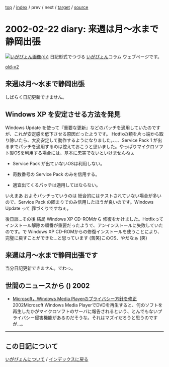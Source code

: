 [top](https://igapyon.github.io/diary/) 
 / [index](https://igapyon.github.io/diary/2002/index.html) 
 / prev 
 / next 
 / [target](https://igapyon.github.io/diary/2002/ig020222.html) 
 / [source](https://github.com/igapyon/diary/blob/gh-pages/2002/ig020222.html.src.md) 

2002-02-22 diary: 来週は月～水まで静岡出張
=====================================================================================================
[![いがぴょん画像(小)](https://igapyon.github.io/diary/images/iga200306s.jpg "いがぴょん")](https://igapyon.github.io/diary/memo/memoigapyon.html) 日記形式でつづる [いがぴょん](https://igapyon.github.io/diary/memo/memoigapyon.html)コラム ウェブページです。

[old-v2](ig020222-orig.html)

## 来週は月～水まで静岡出張

しばらく日記更新できません。


## Windows XP を安定させる方法を発見

Windows Update を使って『重要な更新』などのパッチを適用していたのですが、これが安定感を低下させる原因だったようです。
Hotfixの類を片っ端から取り除いたら、大変安定して動作するようになりました。、、、Service Pack 1 が出るまでパッチを適用するのは控えておこうと思いました。やっぱりマイクロソフト製OSを利用する場合には、基本に忠実でないといけませんねぇ

* Service Pack が出ていないOSは利用しない。
  
* 奇数番号の Service Pack のみを信用する。
  
* 適宜出てくるパッチは適用してはならない。

いえまあ およそパッチっていうのは 総合的にはテストされていない場合が多いので、Service
Pack の固まりでのみ信用したほうが良いのです。Windows Update って 罪づくりですねぇ。

後日談…その後 結局 Windows XP CD-ROMから 修復をかけました。Hotfixって インストール解除の順番が重要だったようで、アンインストールに失敗していたのです。で
Windows XP CD-ROMからの修復インストールを使うことにより、完璧に戻すことができた…と思っています (苦笑)このOS、やだなぁ (笑)

## 来週は月～水まで静岡出張です

当分日記更新できません。でわっ。

## 世間のニュースから () 2002

* [Microsoft，Windows Media Playerのプライバシー方針を修正](http://www.zdnet.co.jp/news/0202/22/b_0221_01.html)  2002Microsoft Windows Media PlayerでDVDを再生すると、何のソフトを再生したかがマイクロソフトのサーバに報告されるという、とんでもないプライバシー侵害機能があるのだそうな。それはマズイだろうと思うのですが…。


----------------------------------------------------------------------------------------------------

## この日記について
[いがぴょんについて](https://igapyon.github.io/diary/memo/memoigapyon.html) / [インデックスに戻る](https://igapyon.github.io/diary/idxall.html)
